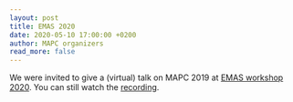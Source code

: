 ```yaml
---
layout: post
title: EMAS 2020
date: 2020-05-10 17:00:00 +0200
author: MAPC organizers
read_more: false
---
```


We were invited to give a (virtual) talk on MAPC 2019 at [EMAS workshop 2020](https://emas2020.in.tu-clausthal.de).
You can still watch the [recording](https://underline.io/lecture/86-multi-agent-programming-contest-2019).